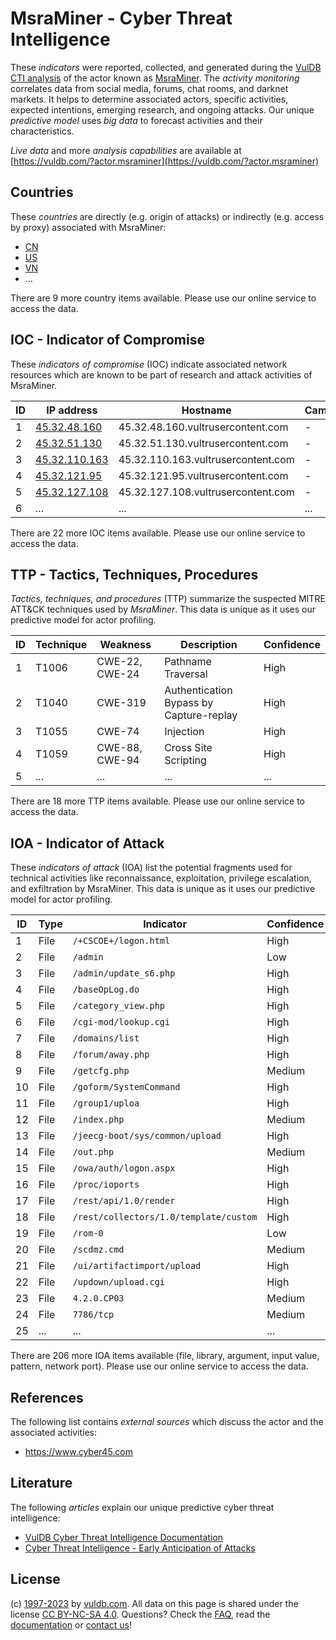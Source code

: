 # MsraMiner - Cyber Threat Intelligence

These _indicators_ were reported, collected, and generated during the [VulDB CTI analysis](https://vuldb.com/?kb.cti) of the actor known as [MsraMiner](https://vuldb.com/?actor.msraminer). The _activity monitoring_ correlates data from social media, forums, chat rooms, and darknet markets. It helps to determine associated actors, specific activities, expected intentions, emerging research, and ongoing attacks. Our unique _predictive model_ uses _big data_ to forecast activities and their characteristics.

_Live data_ and more _analysis capabilities_ are available at [https://vuldb.com/?actor.msraminer](https://vuldb.com/?actor.msraminer)

## Countries

These _countries_ are directly (e.g. origin of attacks) or indirectly (e.g. access by proxy) associated with MsraMiner:

* [CN](https://vuldb.com/?country.cn)
* [US](https://vuldb.com/?country.us)
* [VN](https://vuldb.com/?country.vn)
* ...

There are 9 more country items available. Please use our online service to access the data.

## IOC - Indicator of Compromise

These _indicators of compromise_ (IOC) indicate associated network resources which are known to be part of research and attack activities of MsraMiner.

ID | IP address | Hostname | Campaign | Confidence
-- | ---------- | -------- | -------- | ----------
1 | [45.32.48.160](https://vuldb.com/?ip.45.32.48.160) | 45.32.48.160.vultrusercontent.com | - | High
2 | [45.32.51.130](https://vuldb.com/?ip.45.32.51.130) | 45.32.51.130.vultrusercontent.com | - | High
3 | [45.32.110.163](https://vuldb.com/?ip.45.32.110.163) | 45.32.110.163.vultrusercontent.com | - | High
4 | [45.32.121.95](https://vuldb.com/?ip.45.32.121.95) | 45.32.121.95.vultrusercontent.com | - | High
5 | [45.32.127.108](https://vuldb.com/?ip.45.32.127.108) | 45.32.127.108.vultrusercontent.com | - | High
6 | ... | ... | ... | ...

There are 22 more IOC items available. Please use our online service to access the data.

## TTP - Tactics, Techniques, Procedures

_Tactics, techniques, and procedures_ (TTP) summarize the suspected MITRE ATT&CK techniques used by _MsraMiner_. This data is unique as it uses our predictive model for actor profiling.

ID | Technique | Weakness | Description | Confidence
-- | --------- | -------- | ----------- | ----------
1 | T1006 | CWE-22, CWE-24 | Pathname Traversal | High
2 | T1040 | CWE-319 | Authentication Bypass by Capture-replay | High
3 | T1055 | CWE-74 | Injection | High
4 | T1059 | CWE-88, CWE-94 | Cross Site Scripting | High
5 | ... | ... | ... | ...

There are 18 more TTP items available. Please use our online service to access the data.

## IOA - Indicator of Attack

These _indicators of attack_ (IOA) list the potential fragments used for technical activities like reconnaissance, exploitation, privilege escalation, and exfiltration by MsraMiner. This data is unique as it uses our predictive model for actor profiling.

ID | Type | Indicator | Confidence
-- | ---- | --------- | ----------
1 | File | `/+CSCOE+/logon.html` | High
2 | File | `/admin` | Low
3 | File | `/admin/update_s6.php` | High
4 | File | `/baseOpLog.do` | High
5 | File | `/category_view.php` | High
6 | File | `/cgi-mod/lookup.cgi` | High
7 | File | `/domains/list` | High
8 | File | `/forum/away.php` | High
9 | File | `/getcfg.php` | Medium
10 | File | `/goform/SystemCommand` | High
11 | File | `/group1/uploa` | High
12 | File | `/index.php` | Medium
13 | File | `/jeecg-boot/sys/common/upload` | High
14 | File | `/out.php` | Medium
15 | File | `/owa/auth/logon.aspx` | High
16 | File | `/proc/ioports` | High
17 | File | `/rest/api/1.0/render` | High
18 | File | `/rest/collectors/1.0/template/custom` | High
19 | File | `/rom-0` | Low
20 | File | `/scdmz.cmd` | Medium
21 | File | `/ui/artifactimport/upload` | High
22 | File | `/updown/upload.cgi` | High
23 | File | `4.2.0.CP03` | Medium
24 | File | `7786/tcp` | Medium
25 | ... | ... | ...

There are 206 more IOA items available (file, library, argument, input value, pattern, network port). Please use our online service to access the data.

## References

The following list contains _external sources_ which discuss the actor and the associated activities:

* https://www.cyber45.com

## Literature

The following _articles_ explain our unique predictive cyber threat intelligence:

* [VulDB Cyber Threat Intelligence Documentation](https://vuldb.com/?kb.cti)
* [Cyber Threat Intelligence - Early Anticipation of Attacks](https://www.scip.ch/en/?labs.20201022)

## License

(c) [1997-2023](https://vuldb.com/?kb.changelog) by [vuldb.com](https://vuldb.com/?kb.about). All data on this page is shared under the license [CC BY-NC-SA 4.0](https://creativecommons.org/licenses/by-nc-sa/4.0/). Questions? Check the [FAQ](https://vuldb.com/?kb.faq), read the [documentation](https://vuldb.com/?kb) or [contact us](https://vuldb.com/?contact)!
